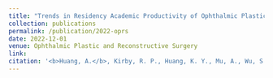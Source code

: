 ```yaml
---
title: "Trends in Residency Academic Productivity of Ophthalmic Plastic and Reconstructive Surgery Fellows Between 2012 and 2019."
collection: publications
permalink: /publication/2022-oprs
date: 2022-12-01
venue: Ophthalmic Plastic and Reconstructive Surgery
link: 
citation: '<b>Huang, A.</b>, Kirby, R. P., Huang, K. Y., Mu, A., Wu, S., Nguyen, C., Dang, R., Yoon, S. P., Yen, M. T., Al-Mohtaseb, Z. (2022) Trends in Residency Academic Productivity of Ophthalmic Plastic and Reconstructive Surgery Fellows Between 2012 and 2019. <i>Ophthalmic Plastic and Reconstructive Surgery.</i> (accepted)'
---
```


